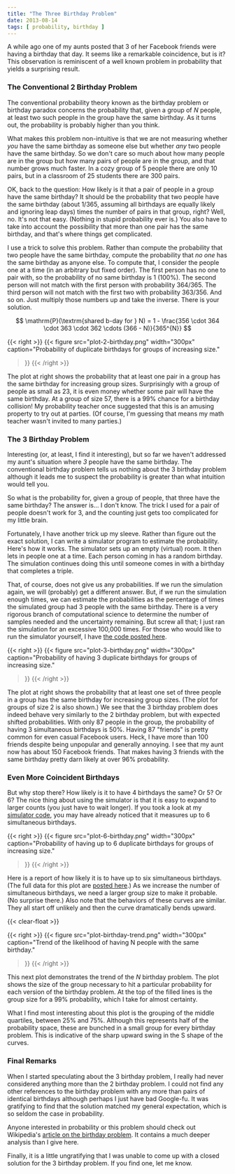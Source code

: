 ```yaml
---
title: "The Three Birthday Problem"
date: 2013-08-14
tags: [ probability, birthday ]
---
```


A while ago one of my aunts posted that 3 of her Facebook friends were
having a birthday that day. It seems like a remarkable coincidence, but is
it? This observation is reminiscent of a well known problem in probability
that yields a surprising result.

### The Conventional 2 Birthday Problem

The conventional probability theory known as the birthday problem or
birthday paradox concerns the probability that, given a group of _N_
people, at least two such people in the group have the same birthday. As it
turns out, the probability is probably higher than you think.

What makes this problem non-intuitive is that we are not measuring whether
_you_ have the same birthday as someone else but whether _any_ two people
have the same birthday. So we don't care so much about how many people are
in the group but how many pairs of people are in the group, and that number
grows much faster. In a cozy group of 5 people there are only 10 pairs, but
in a classroom of 25 students there are 300 pairs.

OK, back to the question: How likely is it that a pair of people in a group
have the same birthday? It should be the probability that two people have
the same birthday (about 1/365, assuming all birthdays are equally likely
and ignoring leap days) times the number of pairs in that group, right?
Well, no. It's not that easy. (Nothing in stupid probability ever is.) You
also have to take into account the possibility that more than one pair has
the same birthday, and that's where things get complicated.

I use a trick to solve this problem. Rather than compute the probability
that two people have the same birthday, compute the probability that _no
one_ has the same birthday as anyone else. To compute that, I consider the
people one at a time (in an arbitrary but fixed order). The first person
has no one to pair with, so the probability of no same birthday is 1
(100%). The second person will not match with the first person with
probability 364/365. The third person will not match with the first two
with probability 363/356. And so on. Just multiply those numbers up and
take the inverse. There is your solution.

$$
\mathrm{P}(\textrm{shared b-day for } N) = 
1 - \frac{356 \cdot 364 \cdot 363 \cdot 362 \cdots (366 - N)}{365^{N}}
$$

{{< right >}}
  {{< figure src="plot-2-birthday.png"
      width="300px"
      caption="Probability of duplicate birthdays for groups of increasing size."
  >}}
{{< /right >}}

The plot at right shows the probability that at least one pair in a group
has the same birthday for increasing group sizes. Surprisingly with a group
of people as small as 23, it is even money whether some pair will have the
same birthday. At a group of size 57, there is a 99% chance for a birthday
collision! My probability teacher once suggested that this is an amusing
property to try out at parties. (Of course, I'm guessing that means my math
teacher wasn't invited to many parties.)

### The 3 Birthday Problem

Interesting (or, at least, I find it interesting), but so far we haven't
addressed my aunt's situation where _3_ people have the same birthday. The
conventional birthday problem tells us nothing about the 3 birthday
problem although it leads me to suspect the probability is greater than
what intuition would tell you.

So what is the probability for, given a group of people, that three have
the same birthday? The answer is... I don't know. The trick I used for a
pair of people doesn't work for 3, and the counting just gets too
complicated for my little brain.

Fortunately, I have another trick up my sleeve. Rather than figure out the
exact solution, I can write a simulator program to estimate the
probability. Here's how it works. The simulator sets up an empty (virtual)
room. It then lets in people one at a time. Each person coming in has a
random birthday. The simulation continues doing this until someone comes in
with a birthday that completes a triple.

That, of course, does not give us any probabilities. If we run the
simulation again, we will (probably) get a different answer. But, if we run
the simulation enough times, we can estimate the probabilities as the
percentage of times the simulated group had 3 people with the same
birthday. There is a very rigorous branch of computational science to
determine the number of samples needed and the uncertainty remaining. But
screw all that; I just ran the simulation for an excessive 100,000
times. For those who would like to run the simulator yourself, I have [the
code posted here](https://gist.github.com/kmorel/6567225).

{{< right >}}
  {{< figure src="plot-3-birthday.png"
      width="300px"
      caption="Probability of having 3 duplicate birthdays for groups of increasing size."
  >}}
{{< /right >}}


The plot at right shows the probability that at least one set of three
people in a group has the same birthday for increasing group sizes. (The
plot for groups of size 2 is also shown.) We see that the 3 birthday
problem does indeed behave very similarly to the 2 birthday problem, but
with expected shifted probabilities. With only 87 people in the group, the
probability of having 3 simultaneous birthdays is 50%. Having 87 "friends"
is pretty common for even casual Facebook users. Heck, I have more than 100
friends despite being unpopular and generally annoying. I see that my aunt
now has about 150 Facebook friends. That makes having 3 friends with the
same birthday pretty darn likely at over 96% probability.

### Even More Coincident Birthdays

But why stop there? How likely is it to have 4 birthdays the same? Or 5? Or
6? The nice thing about using the simulator is that it is easy to expand to
larger counts (you just have to wait longer). If you took a look at my
[simulator code](https://gist.github.com/kmorel/6567225), you may have
already noticed that it measures up to 6 simultaneous birthdays.

{{< right >}}
  {{< figure src="plot-6-birthday.png"
      width="300px"
      caption="Probability of having up to 6 duplicate birthdays for groups of increasing size."
  >}}
{{< /right >}}

Here is a report of how likely it is to have up to six simultaneous
birthdays. (The full data for this plot are [posted
here](https://gist.github.com/kmorel/6567773).) As we increase the number
of simultaneous birthdays, we need a larger group size to make it
probable. (No surprise there.) Also note that the behaviors of these curves
are similar. They all start off unlikely and then the curve dramatically
bends upward.

{{< clear-float >}}

{{< right >}}
  {{< figure src="plot-birthday-trend.png"
      width="300px"
      caption="Trend of the likelihood of having N people with the same birthday."
  >}}
{{< /right >}}

This next plot demonstrates the trend of the _N_ birthday problem. The plot
shows the size of the group necessary to hit a particular probability for
each version of the birthday problem. At the top of the filled lines is the
group size for a 99% probability, which I take for almost certainty.

What I find most interesting about this plot is the grouping of the middle
quartiles, between 25% and 75%. Although this represents half of the
probability space, these are bunched in a small group for every birthday
problem. This is indicative of the sharp upward swing in the S shape of the
curves.

### Final Remarks

When I started speculating about the 3 birthday problem, I really had never
considered anything more than the 2 birthday problem. I could not find any
other references to the birthday problem with any more than pairs of
identical birthdays although perhaps I just have bad Google-fu. It was
gratifying to find that the solution matched my general expectation, which
is so seldom the case in probability.

Anyone interested in probability or this problem should check out
Wikipedia's [article on the birthday
problem](http://en.wikipedia.org/wiki/Birthday_problem). It contains a much
deeper analysis than I give here.

Finally, it is a little ungratifying that I was unable to come up with a
closed solution for the 3 birthday problem. If you find one, let me know.
